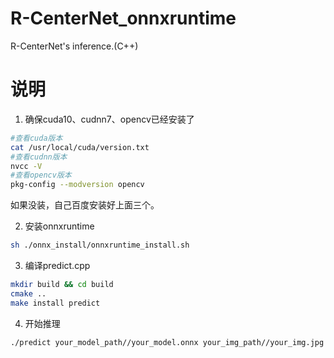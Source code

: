# R-CenterNet_onnxruntime
R-CenterNet's inference.(C++)


# 说明
1. 确保cuda10、cudnn7、opencv已经安装了
```Bash
#查看cuda版本
cat /usr/local/cuda/version.txt
#查看cudnn版本
nvcc -V
#查看opencv版本
pkg-config --modversion opencv
```	
如果没装，自己百度安装好上面三个。

2. 安装onnxruntime
``` Bash
sh ./onnx_install/onnxruntime_install.sh
```
3. 编译predict.cpp
``` Bash
mkdir build && cd build
cmake ..
make install predict
```
4. 开始推理
``` Bash
./predict your_model_path//your_model.onnx your_img_path//your_img.jpg
```
